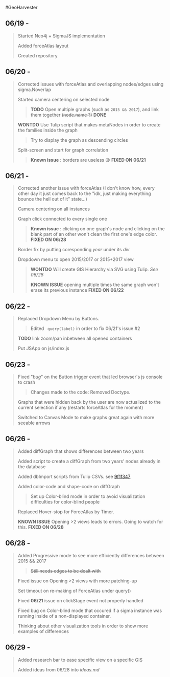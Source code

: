 #GeoHarvester

## 06/19 -
> Started Neo4j + SigmaJS implementation
>
> Added forceAtlas layout
>
> Created repository
>

## 06/20 -
> Corrected issues with forceAtlas and overlapping nodes/edges using sigma.Noverlap
>
> Started camera centering on selected node
>> **TODO** Open multiple graphs (such as `2015 && 2017`), and link them together ~~(node.name ?)~~ **DONE**
>
> **WONTDO** Use Tulip script that makes metaNodes in order to create the families inside the graph
>> Try to display the graph as descending circles
>
> Split-screen and start for graph correlation
>> **Known issue** : borders are useless :frowning: **FIXED ON 06/21**

## 06/21 -
> Corrected another issue with forceAtlas (I don't know how, every other day it just comes back to the "idk, just making everything bounce the hell out of it" state...)
>
> Camera centering on all instances
>
> Graph click connected to every single one
>> **Known issue** : clicking on one graph's node and clicking on the blank part of an other won't clean the first one's edge color. **FIXED ON 06/28**
>
> Border fix by putting coresponding _year_ under its *div*
>
> Dropdown menu to open 2015/2017 or 2015+2017 view
>> **WONTDO** Will create GIS Hierarchy via SVG using Tulip. *See 06/28*
>>
>> **KNOWN ISSUE** opening multiple times the same graph won't erase its previous instance **FIXED ON 06/22**

## 06/22 -
> Replaced Dropdown Menu by Buttons.
>> Edited ` query(label)` in order to fix 06/21's issue #2
>
> **TODO** link zoom/pan inbetween all opened containers
>
> Put JSApp on js/index.js

## 06/23 -
> Fixed "*bug*" on the Button trigger event that led browser's js console to crash
>> Changes made to the code: Removed Doctype.
>
> Graphs that were hidden back by the user are now actualized to the current selection if any (restarts forceAtlas for the moment)
>
> Switched to Canvas Mode to make graphs great again with more seeable arrows

## 06/26 -
> Added diffGraph that shows differences between two years
>
> Added script to create a diffGraph from two years' nodes already in the database
>
> Added dbImport scripts from Tulip CSVs. see [9f1f347](https://github.com/tlanvaldear/GeoHarvester/commit/9f1f347e066a7ccd4a49e2102ecf187acb4aae4b)
>
> Added color-code and shape-code on diffGraph
>> Set up Color-blind mode in order to avoid visualization difficulties for color-blind people
>
> Replaced Hover-stop for ForceAtlas by Timer.
>
> **KNOWN ISSUE** Opening >2 views leads to errors. Going to watch for this. **FIXED ON 06/28**

## 06/28 -
> Added Progressive mode to see more efficiently differences between 2015 && 2017
>> ~~Still needs edges to be dealt with~~
>
> Fixed issue on Opening >2 views with more patching-up
>
> Set timeout on re-making of ForceAtlas under query()
>
> Fixed **06/21** issue on clickStage event not properly handled
>
> Fixed bug on Color-blind mode that occured if a sigma instance was running inside of a non-displayed container.
>
> Thinking about other visualization tools in order to show more examples of differences

## 06/29 -
> Added research bar to ease specific view on a specific GIS
>
> Added ideas from 06/28 into *ideas.md*
>
> 
